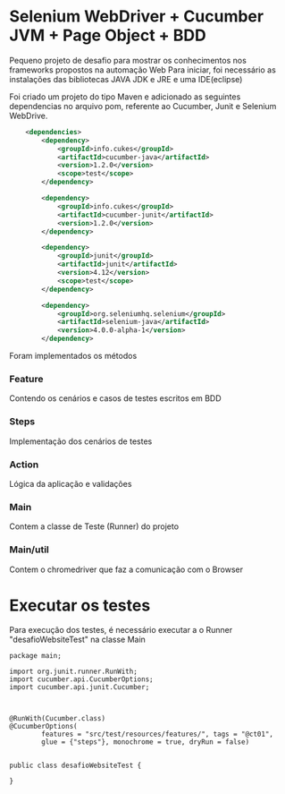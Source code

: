 Selenium WebDriver + Cucumber JVM + Page Object + BDD
=================

Pequeno projeto de desafio para mostrar os conhecimentos nos frameworks propostos na automação Web
Para iniciar, foi necessário as instalações das bibliotecas JAVA JDK e JRE e uma IDE(eclipse)

Foi criado um projeto do tipo Maven e adicionado as seguintes dependencias no arquivo pom, referente ao Cucumber, Junit e Selenium WebDrive.
```xml
	<dependencies>
		<dependency>
			<groupId>info.cukes</groupId>
			<artifactId>cucumber-java</artifactId>
			<version>1.2.0</version>
			<scope>test</scope>
		</dependency>

		<dependency>
			<groupId>info.cukes</groupId>
			<artifactId>cucumber-junit</artifactId>
			<version>1.2.0</version>
		</dependency>

		<dependency>
			<groupId>junit</groupId>
			<artifactId>junit</artifactId>
			<version>4.12</version>
			<scope>test</scope>
		</dependency>

		<dependency>
			<groupId>org.seleniumhq.selenium</groupId>
			<artifactId>selenium-java</artifactId>
			<version>4.0.0-alpha-1</version>
		</dependency>
```
Foram implementados os métodos

### Feature 
Contendo os cenários e casos de testes escritos em BDD

### Steps 
Implementação dos cenários de testes 

### Action 
Lógica da aplicação e validações 

### Main 
Contem a classe de Teste (Runner) do projeto

### Main/util
Contem o chromedriver que faz a comunicação com o Browser

Executar os testes
=================
Para execução dos testes, é necessário executar a o Runner "desafioWebsiteTest" na classe Main 
```
package main;

import org.junit.runner.RunWith;
import cucumber.api.CucumberOptions;
import cucumber.api.junit.Cucumber;



@RunWith(Cucumber.class)
@CucumberOptions(
		features = "src/test/resources/features/", tags = "@ct01",  
		glue = {"steps"}, monochrome = true, dryRun = false)


public class desafioWebsiteTest {
	
}

